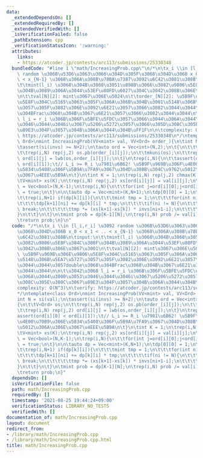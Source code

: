 ```yaml
---
data:
  _extendedDependsOn: []
  _extendedRequiredBy: []
  _extendedVerifiedWith: []
  _isVerificationFailed: false
  _pathExtension: cpp
  _verificationStatusIcon: ':warning:'
  attributes:
    links:
    - https://atcoder.jp/contests/arc113/submissions/25330348
  bundledCode: "#line 1 \"math/IncreasingProb.cpp\"\n/*\n\tx_i \\in [l_i,r_i] \u3092\
    \ random \u306B\u53D6\u3063\u3066\u304D\u305F\u3068\u304D\u306B x_0 < x_1 < ..\
    \ < x_{N-1} \u3068\u306A\u308B\u78BA\u7387\u3092\u6C42\u3081\u308B\n\tinput:\n\
    \t\tmint(l_i) \u3068\u304B\u3060\u3051\u898B\u3066\u3082\u9806\u5E8F\u304C\u308F\
    \u304B\u3089\u306A\u3044\u53EF\u80FD\u6027\u304C\u3042\u308B\u306E\u3067\u3001\
    \n\t\tval[N][2]: mint\u3067\u306E\u5024\n\t\torder_[N][2]: \u5B9F\u969B\u306E\u9806\
    \u5E8F\u304C\u5165\u3063\u305F\u306A\u306B\u304B\u3001\u5148\u306B\u5EA7\u5727\
    \u3057\u305F\u3082\u306E\u3092\u6E21\u3057\u3066\u3082\u3044\u3044\u3057double\u3068\
    \u304BFrac\u3068\u304B\u3067\u6E21\u3057\u3066\u3082\u3044\u3044\n\n\t\u3042\u3068\
    \ l_i = r_i \u306B\u306F\u5BFE\u5FDC\u3057\u3066\u3044\u306A\u3044\u3000\u3053\
    \u3046\u3044\u3046i\u3067\u5206\u5272\u3057\u3066\u305D\u308C\u305E\u308C\u3067\
    \u89E3\u304F\u3057\u304B\u306A\u3044\u304B\uFF1F\n\n\tcomplexity: O(N^3)\n\tverify:\
    \ https://atcoder.jp/contests/arc113/submissions/25330348\n*/\ntemplate<class\
    \ Ord>\nmint IncreasingProb(VV<mint> val, VV<Ord> order_){\n\tint N = si(val);\n\
    \tassert(si(invs) >= N+2);\n\tauto ord = Vec<int>(N,2);\n\t{\n\t\tV<Ord> os;\n\
    \t\trep(i,N) rep(j,2) os.pb(order_[i][j]);\n\t\tmkuni(os);\n\t\trep(i,N) rep(j,2)\
    \ ord[i][j] = lwb(os,order_[i][j]);\n\t}\n\trep(i,N){\n\t\tassert(ord[i][0] <\
    \ ord[i][1]);\t// L_i >= R_i \u7981\u6B62! \u5B9F\u969B\u306F\u4E00\u70B9\u306E\
    \u5834\u5408\u306F\u5B9A\u7FA9\u3067\u304D\u308B\u304C\u9762\u5012\u306A\u306E\
    \u3067\u4EEE\u5B9A\n\t}\n\tint K = 1;\n\trep(i,N) rep(j,2) chmax(K,ord[i][j]+1);\n\
    \tV<mint> xs(K);\n\trep(i,N) rep(j,2) xs[ord[i][j]] = val[i][j];\n\n\tauto is\
    \ = Vec<bool>(N,K-1);\n\trep(i,N){\n\t\tfor(int j=ord[i][0];j<ord[i][1];j++) is[i][j]\
    \ = true;\n\t}\n\n\tauto dp = Vec<mint>(K,N+1);\n\tdp[0][0] = 1;\n\trep(k,K-1){\n\
    \t\trep(i,N+1) if(dp[k][i]){\n\t\t\tmint tmp = 1;\n\t\t\tfor(int ni=i;ni<=N;ni++){\n\
    \t\t\t\tdp[k+1][ni] += dp[k][i] * tmp;\n\t\t\t\tif(ni != N){\n\t\t\t\t\tif(!is[ni][k])\
    \ break;\n\t\t\t\t\ttmp *= (xs[k+1]-xs[k]) * invs[ni+1-i];\n\t\t\t\t}\n\t\t\t\
    }\n\t\t}\n\t}\n\tmint prob = dp[K-1][N];\n\trep(i,N) prob /= val[i][1]-val[i][0];\n\
    \treturn prob;\n}\n"
  code: "/*\n\tx_i \\in [l_i,r_i] \u3092 random \u306B\u53D6\u3063\u3066\u304D\u305F\
    \u3068\u304D\u306B x_0 < x_1 < .. < x_{N-1} \u3068\u306A\u308B\u78BA\u7387\u3092\
    \u6C42\u3081\u308B\n\tinput:\n\t\tmint(l_i) \u3068\u304B\u3060\u3051\u898B\u3066\
    \u3082\u9806\u5E8F\u304C\u308F\u304B\u3089\u306A\u3044\u53EF\u80FD\u6027\u304C\
    \u3042\u308B\u306E\u3067\u3001\n\t\tval[N][2]: mint\u3067\u306E\u5024\n\t\torder_[N][2]:\
    \ \u5B9F\u969B\u306E\u9806\u5E8F\u304C\u5165\u3063\u305F\u306A\u306B\u304B\u3001\
    \u5148\u306B\u5EA7\u5727\u3057\u305F\u3082\u306E\u3092\u6E21\u3057\u3066\u3082\
    \u3044\u3044\u3057double\u3068\u304BFrac\u3068\u304B\u3067\u6E21\u3057\u3066\u3082\
    \u3044\u3044\n\n\t\u3042\u3068 l_i = r_i \u306B\u306F\u5BFE\u5FDC\u3057\u3066\u3044\
    \u306A\u3044\u3000\u3053\u3046\u3044\u3046i\u3067\u5206\u5272\u3057\u3066\u305D\
    \u308C\u305E\u308C\u3067\u89E3\u304F\u3057\u304B\u306A\u3044\u304B\uFF1F\n\n\t\
    complexity: O(N^3)\n\tverify: https://atcoder.jp/contests/arc113/submissions/25330348\n\
    */\ntemplate<class Ord>\nmint IncreasingProb(VV<mint> val, VV<Ord> order_){\n\t\
    int N = si(val);\n\tassert(si(invs) >= N+2);\n\tauto ord = Vec<int>(N,2);\n\t\
    {\n\t\tV<Ord> os;\n\t\trep(i,N) rep(j,2) os.pb(order_[i][j]);\n\t\tmkuni(os);\n\
    \t\trep(i,N) rep(j,2) ord[i][j] = lwb(os,order_[i][j]);\n\t}\n\trep(i,N){\n\t\t\
    assert(ord[i][0] < ord[i][1]);\t// L_i >= R_i \u7981\u6B62! \u5B9F\u969B\u306F\
    \u4E00\u70B9\u306E\u5834\u5408\u306F\u5B9A\u7FA9\u3067\u304D\u308B\u304C\u9762\
    \u5012\u306A\u306E\u3067\u4EEE\u5B9A\n\t}\n\tint K = 1;\n\trep(i,N) rep(j,2) chmax(K,ord[i][j]+1);\n\
    \tV<mint> xs(K);\n\trep(i,N) rep(j,2) xs[ord[i][j]] = val[i][j];\n\n\tauto is\
    \ = Vec<bool>(N,K-1);\n\trep(i,N){\n\t\tfor(int j=ord[i][0];j<ord[i][1];j++) is[i][j]\
    \ = true;\n\t}\n\n\tauto dp = Vec<mint>(K,N+1);\n\tdp[0][0] = 1;\n\trep(k,K-1){\n\
    \t\trep(i,N+1) if(dp[k][i]){\n\t\t\tmint tmp = 1;\n\t\t\tfor(int ni=i;ni<=N;ni++){\n\
    \t\t\t\tdp[k+1][ni] += dp[k][i] * tmp;\n\t\t\t\tif(ni != N){\n\t\t\t\t\tif(!is[ni][k])\
    \ break;\n\t\t\t\t\ttmp *= (xs[k+1]-xs[k]) * invs[ni+1-i];\n\t\t\t\t}\n\t\t\t\
    }\n\t\t}\n\t}\n\tmint prob = dp[K-1][N];\n\trep(i,N) prob /= val[i][1]-val[i][0];\n\
    \treturn prob;\n}"
  dependsOn: []
  isVerificationFile: false
  path: math/IncreasingProb.cpp
  requiredBy: []
  timestamp: '2021-08-25 19:44:24+09:00'
  verificationStatus: LIBRARY_NO_TESTS
  verifiedWith: []
documentation_of: math/IncreasingProb.cpp
layout: document
redirect_from:
- /library/math/IncreasingProb.cpp
- /library/math/IncreasingProb.cpp.html
title: math/IncreasingProb.cpp
---
```

